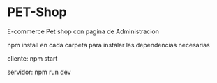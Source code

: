 # PET-Shop
E-commerce Pet shop con pagina de Administracion

npm install en cada carpeta para instalar las dependencias necesarias

cliente:
npm start 

servidor:
npm run dev 
